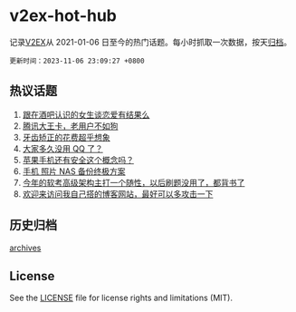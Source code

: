 # v2ex-hot-hub

 记录[V2EX](https://www.v2ex.com/)从 2021-01-06 日至今的热门话题。每小时抓取一次数据，按天[归档](archives)。

`更新时间：2023-11-06 23:09:27 +0800`

## 热议话题

1. [跟在酒吧认识的女生谈恋爱有结果么](https://www.v2ex.com/t/989062)
1. [腾讯大王卡，老用户不如狗](https://www.v2ex.com/t/988953)
1. [牙齿矫正的花费超乎想象](https://www.v2ex.com/t/988911)
1. [大家多久没用 QQ 了？](https://www.v2ex.com/t/988914)
1. [苹果手机还有安全这个概念吗？](https://www.v2ex.com/t/989176)
1. [手机 照片 NAS 备份终极方案](https://www.v2ex.com/t/988912)
1. [今年的软考高级架构主打一个随性，以后刷题没用了，都背书了](https://www.v2ex.com/t/988906)
1. [欢迎来访问我自己搭的博客网站，最好可以多攻击一下](https://www.v2ex.com/t/989189)

## 历史归档

[archives](archives)

## License

See the [LICENSE](LICENSE) file for license rights and limitations (MIT).
